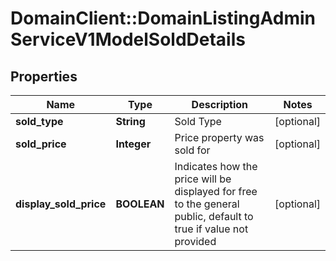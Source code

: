 # DomainClient::DomainListingAdminServiceV1ModelSoldDetails

## Properties
Name | Type | Description | Notes
------------ | ------------- | ------------- | -------------
**sold_type** | **String** | Sold Type | [optional] 
**sold_price** | **Integer** | Price property was sold for | [optional] 
**display_sold_price** | **BOOLEAN** | Indicates how the price will be displayed for free to the general public, default to true if value not provided | [optional] 


